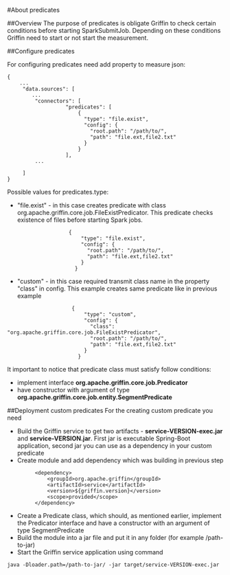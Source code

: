 <!--
Licensed to the Apache Software Foundation (ASF) under one
or more contributor license agreements.  See the NOTICE file
distributed with this work for additional information
regarding copyright ownership.  The ASF licenses this file
to you under the Apache License, Version 2.0 (the
"License"); you may not use this file except in compliance
with the License.  You may obtain a copy of the License at

  http://www.apache.org/licenses/LICENSE-2.0

Unless required by applicable law or agreed to in writing,
software distributed under the License is distributed on an
"AS IS" BASIS, WITHOUT WARRANTIES OR CONDITIONS OF ANY
KIND, either express or implied.  See the License for the
specific language governing permissions and limitations
under the License.
-->

#About predicates

##Overview
The purpose of predicates is obligate Griffin to check certain conditions before starting SparkSubmitJob. 
Depending on these conditions Griffin need to start or not start the measurement.

##Configure predicates

For configuring predicates need add property to measure json:
```
{
    ...
     "data.sources": [
        ...
         "connectors": [
                   "predicates": [
                       {
                         "type": "file.exist",
                         "config": {
                           "root.path": "/path/to/",
                           "path": "file.ext,file2.txt"
                         }
                       }
                   ],
         ...
         
     ]
}
```

Possible values for predicates.type:
- "file.exist" - in this case creates predicate with class org.apache.griffin.core.job.FileExistPredicator. This predicate checks existence of files before starting Spark jobs.
 ```
                     {
                         "type": "file.exist",
                         "config": {
                           "root.path": "/path/to/",
                           "path": "file.ext,file2.txt"
                         }
                       }
```

- "custom" - in this case required transmit class name in the property "class" in config. 
This example creates same predicate like in previous example
```
                     {
                         "type": "custom",
                         "config": {
                           "class": "org.apache.griffin.core.job.FileExistPredicator",
                           "root.path": "/path/to/",
                           "path": "file.ext,file2.txt"
                         }
                       }
```
It important to notice that predicate class must satisfy follow conditions:
- implement interface **org.apache.griffin.core.job.Predicator**
- have constructor with argument of type **org.apache.griffin.core.job.entity.SegmentPredicate**

##Deployment custom predicates
For the creating custom predicate you need 
- Build the Griffin service to get two artifacts - **service-VERSION-exec.jar** and **service-VERSION.jar**. 
First jar is executable Spring-Boot application, second jar you can use as a dependency in your custom predicate 
- Create module and add dependency which was building in previous step
```
         <dependency>
             <groupId>org.apache.griffin</groupId>
             <artifactId>service</artifactId>
             <version>${griffin.version}</version>
             <scope>provided</scope>
         </dependency>
```
- Create a Predicate class, which should, as mentioned earlier, implement the Predicator interface and have a constructor with an argument of type SegmentPredicate
- Build the module into a jar file and put it in any folder (for example /path-to-jar)
- Start the Griffin service application using command 
```
java -Dloader.path=/path-to-jar/ -jar target/service-VERSION-exec.jar 
```
